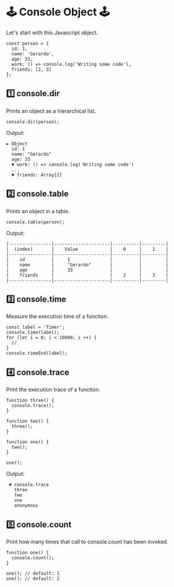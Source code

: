 # 🕹 Console Object 🕹

Let's start with this Javascript object.

```
const person = {
  id: 1,
  name: 'Gerardo',
  age: 33,
  work: () => console.log('Writing some code'),
  friends: [2, 3]
};
```

## 1️⃣ console.dir

Prints an object as a hierarchical list.

```
console.dir(person);
```

Output:

```
► Object
  id: 1
  name: "Gerardo"
  age: 33
  ▼ work: () => console.log('Writing some code')
  ...
  ▼ friends: Array[2]
```

## 2️⃣ console.table

Prints an object in a table.

```
console.table(person);
```

Output:

```
|----------------|---------------------|----------|---------|
|  (index)       |    Value            |    0     |    1    |
|----------------|---------------------|----------|---------|
|    id          |     1               |          |         |
|    name        |     "Gerardo"       |          |         |
|    age         |     33              |          |         |
|    friends     |                     |    2     |    3    |
|----------------|---------------------|----------|---------|
```

## 3️⃣ console.time

Measure the execution time of a function.

```
const label = 'Timer';
console.time(label);
for (let i = 0; i < 10000; i ++) {
  //
}
console.timeEnd(label);
```

## 4️⃣ console.trace

Print the execution trace of a function.

```
function three() {
  console.trace();
}

function two() {
  three();
}

function one() {
  two();
}

one();
```

Output:

```
 ▼ console.trace
   three
   two
   one
   anonymous
```


## 5️⃣ console.count

Print how many times that call to console.count has been invoked.

```
function one() {
  console.count();
}

one(); // default: 1
one(); // default: 2
```